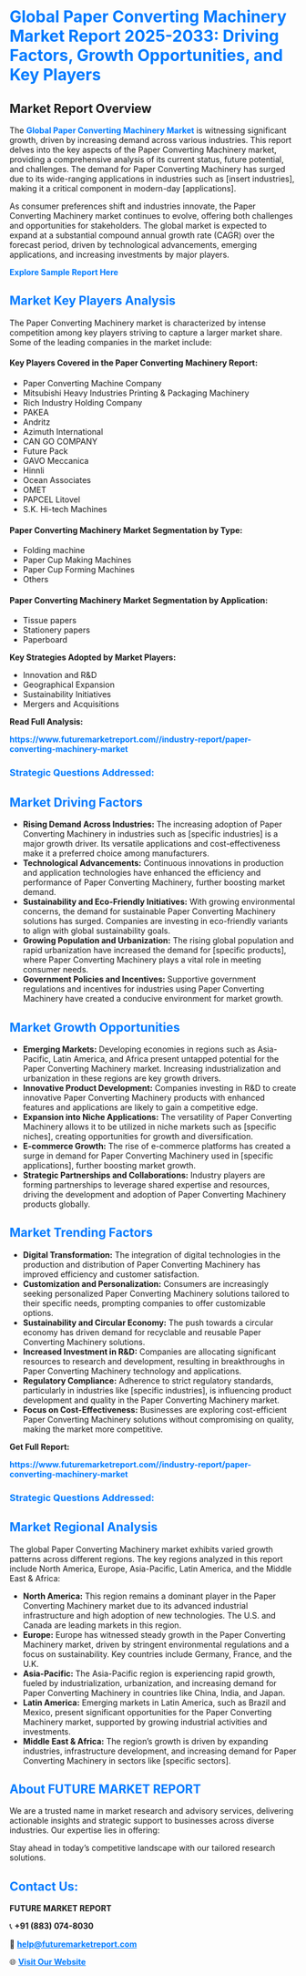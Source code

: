 <h1 style="color: #007BFF;">Global Paper Converting Machinery Market Report 2025-2033: Driving Factors, Growth Opportunities, and Key Players</h1>

<section id="overview">
<h2>Market Report Overview</h2>
<p>The <a href="https://www.futuremarketreport.com//industry-report/paper-converting-machinery-market" style="color: #007BFF; text-decoration: none;"><strong>Global Paper Converting Machinery Market</strong></a> is witnessing significant growth, driven by increasing demand across various industries. This report delves into the key aspects of the Paper Converting Machinery market, providing a comprehensive analysis of its current status, future potential, and challenges. The demand for Paper Converting Machinery has surged due to its wide-ranging applications in industries such as [insert industries], making it a critical component in modern-day [applications].</p>
<p>As consumer preferences shift and industries innovate, the Paper Converting Machinery market continues to evolve, offering both challenges and opportunities for stakeholders. The global market is expected to expand at a substantial compound annual growth rate (CAGR) over the forecast period, driven by technological advancements, emerging applications, and increasing investments by major players.</p>
</section>

<section id="overview">
<p><a href="https://www.futuremarketreport.com//request-sample/reportId=54077" style="color: #007BFF; text-decoration: none;"><strong>Explore Sample Report Here</strong></a></p>
</section>

<section id="key-players">
<h2 style="color: #007BFF;">Market Key Players Analysis</h2>
<p>The Paper Converting Machinery market is characterized by intense competition among key players striving to capture a larger market share. Some of the leading companies in the market include:</p>
<h4>Key Players Covered in the Paper Converting Machinery Report:</h4>
<ul><li>Paper Converting Machine Company</li><li>Mitsubishi Heavy Industries Printing &amp; Packaging Machinery</li><li>Rich Industry Holding Company</li><li>PAKEA</li><li>Andritz</li><li>Azimuth International</li><li>CAN GO COMPANY</li><li>Future Pack</li><li>GAVO Meccanica</li><li>Hinnli</li><li>Ocean Associates</li><li>OMET</li><li>PAPCEL Litovel</li><li>S.K. Hi-tech Machines</li></ul>
<h4>Paper Converting Machinery Market Segmentation by Type:</h4>
<ul><li>Folding machine</li><li>Paper Cup Making Machines</li><li>Paper Cup Forming Machines</li><li>Others</li></ul>

<h4>Paper Converting Machinery Market Segmentation by Application:</h4>
<ul><li>Tissue papers</li><li>Stationery papers</li><li>Paperboard</li></ul>
<p><strong>Key Strategies Adopted by Market Players:</strong></p>
<ul>
<li>Innovation and R&D</li>
<li>Geographical Expansion</li>
<li>Sustainability Initiatives</li>
<li>Mergers and Acquisitions</li>
</ul>
</section>

<section>
<p><strong>Read Full Analysis: </strong></p><a href="https://www.futuremarketreport.com//industry-report/paper-converting-machinery-market" style="color: #007BFF; text-decoration: none;"><strong>https://www.futuremarketreport.com//industry-report/paper-converting-machinery-market</strong></a>
<h3 style="color: #007BFF;">Strategic Questions Addressed:</h3>
</section>

<section id="driving-factors">
<h2 style="color: #007BFF;">Market Driving Factors</h2>
<ul>
<li><strong>Rising Demand Across Industries:</strong> The increasing adoption of Paper Converting Machinery in industries such as [specific industries] is a major growth driver. Its versatile applications and cost-effectiveness make it a preferred choice among manufacturers.</li>
<li><strong>Technological Advancements:</strong> Continuous innovations in production and application technologies have enhanced the efficiency and performance of Paper Converting Machinery, further boosting market demand.</li>
<li><strong>Sustainability and Eco-Friendly Initiatives:</strong> With growing environmental concerns, the demand for sustainable Paper Converting Machinery solutions has surged. Companies are investing in eco-friendly variants to align with global sustainability goals.</li>
<li><strong>Growing Population and Urbanization:</strong> The rising global population and rapid urbanization have increased the demand for [specific products], where Paper Converting Machinery plays a vital role in meeting consumer needs.</li>
<li><strong>Government Policies and Incentives:</strong> Supportive government regulations and incentives for industries using Paper Converting Machinery have created a conducive environment for market growth.</li>
</ul>
</section>

<section id="growth-opportunities">
<h2 style="color: #007BFF;">Market Growth Opportunities</h2>
<ul>
<li><strong>Emerging Markets:</strong> Developing economies in regions such as Asia-Pacific, Latin America, and Africa present untapped potential for the Paper Converting Machinery market. Increasing industrialization and urbanization in these regions are key growth drivers.</li>
<li><strong>Innovative Product Development:</strong> Companies investing in R&D to create innovative Paper Converting Machinery products with enhanced features and applications are likely to gain a competitive edge.</li>
<li><strong>Expansion into Niche Applications:</strong> The versatility of Paper Converting Machinery allows it to be utilized in niche markets such as [specific niches], creating opportunities for growth and diversification.</li>
<li><strong>E-commerce Growth:</strong> The rise of e-commerce platforms has created a surge in demand for Paper Converting Machinery used in [specific applications], further boosting market growth.</li>
<li><strong>Strategic Partnerships and Collaborations:</strong> Industry players are forming partnerships to leverage shared expertise and resources, driving the development and adoption of Paper Converting Machinery products globally.</li>
</ul>
</section>

<section id="trending-factors">
<h2 style="color: #007BFF;">Market Trending Factors</h2>
<ul>
<li><strong>Digital Transformation:</strong> The integration of digital technologies in the production and distribution of Paper Converting Machinery has improved efficiency and customer satisfaction.</li>
<li><strong>Customization and Personalization:</strong> Consumers are increasingly seeking personalized Paper Converting Machinery solutions tailored to their specific needs, prompting companies to offer customizable options.</li>
<li><strong>Sustainability and Circular Economy:</strong> The push towards a circular economy has driven demand for recyclable and reusable Paper Converting Machinery solutions.</li>
<li><strong>Increased Investment in R&D:</strong> Companies are allocating significant resources to research and development, resulting in breakthroughs in Paper Converting Machinery technology and applications.</li>
<li><strong>Regulatory Compliance:</strong> Adherence to strict regulatory standards, particularly in industries like [specific industries], is influencing product development and quality in the Paper Converting Machinery market.</li>
<li><strong>Focus on Cost-Effectiveness:</strong> Businesses are exploring cost-efficient Paper Converting Machinery solutions without compromising on quality, making the market more competitive.</li>
</ul>
</section>

<section>
<p><strong>Get Full Report: </strong></p><a href="https://www.futuremarketreport.com//industry-report/paper-converting-machinery-market" style="color: #007BFF; text-decoration: none;"><strong>https://www.futuremarketreport.com//industry-report/paper-converting-machinery-market</strong></a>
<h3 style="color: #007BFF;">Strategic Questions Addressed:</h3>
</section>


<section id="regional-analysis">
<h2 style="color: #007BFF;">Market Regional Analysis</h2>
<p>The global Paper Converting Machinery market exhibits varied growth patterns across different regions. The key regions analyzed in this report include North America, Europe, Asia-Pacific, Latin America, and the Middle East & Africa:</p>
<ul>
<li><strong>North America:</strong> This region remains a dominant player in the Paper Converting Machinery market due to its advanced industrial infrastructure and high adoption of new technologies. The U.S. and Canada are leading markets in this region.</li>
<li><strong>Europe:</strong> Europe has witnessed steady growth in the Paper Converting Machinery market, driven by stringent environmental regulations and a focus on sustainability. Key countries include Germany, France, and the U.K.</li>
<li><strong>Asia-Pacific:</strong> The Asia-Pacific region is experiencing rapid growth, fueled by industrialization, urbanization, and increasing demand for Paper Converting Machinery in countries like China, India, and Japan.</li>
<li><strong>Latin America:</strong> Emerging markets in Latin America, such as Brazil and Mexico, present significant opportunities for the Paper Converting Machinery market, supported by growing industrial activities and investments.</li>
<li><strong>Middle East & Africa:</strong> The region’s growth is driven by expanding industries, infrastructure development, and increasing demand for Paper Converting Machinery in sectors like [specific sectors].</li>
</ul>
</section>

<footer>
<h2 style="color: #007BFF;">About FUTURE MARKET REPORT</h2>
<p>We are a trusted name in market research and advisory services, delivering actionable insights and strategic support to businesses across diverse industries. Our expertise lies in offering:</p>

<p>Stay ahead in today’s competitive landscape with our tailored research solutions.</p>

<h2 style="color: #007BFF;">Contact Us:</h2>
<p><strong>FUTURE MARKET REPORT</strong></p>
<p>📞 <strong>+91 (883) 074-8030</strong></p>
<p>📧 <strong><a href="mailto:help@futuremarketreport.com" style="color: #007BFF;">help@futuremarketreport.com</a></strong></p>
<p>🌐 <strong><a href="https://www.futuremarketreport.com/" style="color: #007BFF;">Visit Our Website</a></strong></p>
</footer>